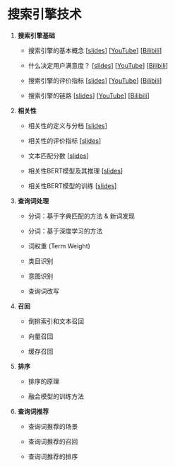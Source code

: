# 搜索引擎技术




1. **搜索引擎基础**

    * 搜索引擎的基本概念
    [[slides](https://github.com/wangshusen/SearchEngine/blob/main/Slides/01_Basics_01.pdf)]
    [[YouTube](https://youtu.be/ddi6_rGEIdk)]
    [[Bilibili](https://www.bilibili.com/video/BV1Wr421b7uP/)]
    
    * 什么决定用户满意度？
    [[slides](https://github.com/wangshusen/SearchEngine/blob/main/Slides/01_Basics_02.pdf)]
    [[YouTube](https://youtu.be/MjdAP_bqMFk)]
    [[Bilibili](https://www.bilibili.com/video/BV1Lm421J7Xz/)]

    * 搜索引擎的评价指标
    [[slides](https://github.com/wangshusen/SearchEngine/blob/main/Slides/01_Basics_03.pdf)]
    [[YouTube](https://youtu.be/_1_-dvNAMlo)]
    [[Bilibili](https://www.bilibili.com/video/BV1BT421m7UQ/)]

    * 搜索引擎的链路
    [[slides](https://github.com/wangshusen/SearchEngine/blob/main/Slides/01_Basics_04.pdf)]
    [[YouTube](https://youtu.be/V1BrdtN2d30)]
    [[Bilibili](https://www.bilibili.com/video/BV1UM4m1D7L3/)]
    


2. **相关性**
    
    * 相关性的定义与分档
    [[slides](https://github.com/wangshusen/SearchEngine/blob/main/Slides/02_Rel_01.pdf)]
   
    * 相关性的评价指标
    [[slides](https://github.com/wangshusen/SearchEngine/blob/main/Slides/02_Rel_02.pdf)]
    
    * 文本匹配分数
    [[slides](https://github.com/wangshusen/SearchEngine/blob/main/Slides/02_Rel_03.pdf)]
    
    * 相关性BERT模型及其推理
    [[slides](https://github.com/wangshusen/SearchEngine/blob/main/Slides/02_Rel_04.pdf)]

    * 相关性BERT模型的训练
    [[slides](https://github.com/wangshusen/SearchEngine/blob/main/Slides/02_Rel_05.pdf)]


3. **查询词处理**

    * 分词：基于字典匹配的方法 & 新词发现

    * 分词：基于深度学习的方法

    * 词权重 (Term Weight)

    * 类目识别
    
    * 意图识别

    * 查询词改写


    
4. **召回**

    * 倒排索引和文本召回

    * 向量召回
    
    * 缓存召回



5. **排序** 

    * 排序的原理

    * 融合模型的训练方法




6. **查询词推荐** 

    * 查询词推荐的场景

    * 查询词推荐的召回
    
    * 查询词推荐的排序
    








